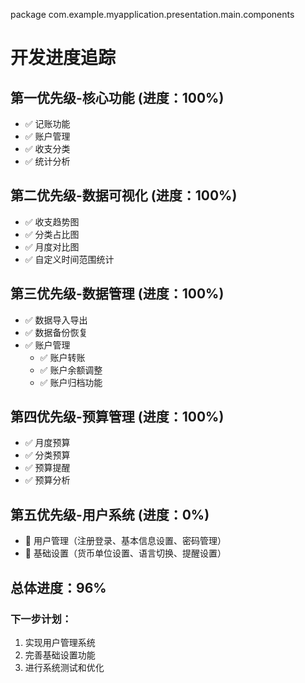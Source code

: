 package com.example.myapplication.presentation.main.components

# 开发进度追踪

## 第一优先级-核心功能 (进度：100%)
- ✅ 记账功能
- ✅ 账户管理
- ✅ 收支分类
- ✅ 统计分析

## 第二优先级-数据可视化 (进度：100%)
- ✅ 收支趋势图
- ✅ 分类占比图
- ✅ 月度对比图
- ✅ 自定义时间范围统计

## 第三优先级-数据管理 (进度：100%)
- ✅ 数据导入导出
- ✅ 数据备份恢复
- ✅ 账户管理
  - ✅ 账户转账
  - ✅ 账户余额调整
  - ✅ 账户归档功能

## 第四优先级-预算管理 (进度：100%)
- ✅ 月度预算
- ✅ 分类预算
- ✅ 预算提醒
- ✅ 预算分析

## 第五优先级-用户系统 (进度：0%)
- 🚧 用户管理（注册登录、基本信息设置、密码管理）
- 🚧 基础设置（货币单位设置、语言切换、提醒设置）

## 总体进度：96%

### 下一步计划：
1. 实现用户管理系统
2. 完善基础设置功能
3. 进行系统测试和优化 